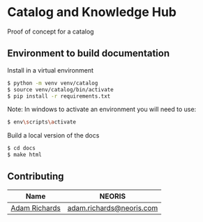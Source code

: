# Catalog and Knowledge Hub

<!-- Describe your project in brief -->

Proof of concept for a catalog

## Environment to build documentation

Install in a virtual environment

   ```bash
   $ python -m venv venv/catalog
   $ source venv/catalog/bin/activate
   $ pip install -r requirements.txt
   ```

Note: In windows to activate an environment you will need to use:

   ```bash
   $ env\scripts\activate
   ```

Build a local version of the docs

   ```bash
   $ cd docs
   $ make html
   ```

## Contributing


| Name                                             | NEORIS                                 | 
|--------------------------------------------------|----------------------------------------|
| [Adam Richards](https://github.com/ajrichards)   | adam.richards@neoris.com               |

